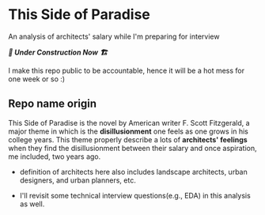 # This Side of Paradise
An analysis of architects' salary while I'm preparing for interview

***🔨 Under Construction Now 🏗️***

I make this repo public to be accountable, hence it will be a hot mess for one week or so :)
 
## Repo name origin
This Side of Paradise is the novel by American writer F. Scott Fitzgerald, a major theme in which is the **disillusionment** one feels as one grows in his college years. This theme properly describe a lots of **architects' feelings** when they find the disillusionment between their salary and once aspiration, me included, two years ago.

- definition of architects here also includes landscape architects, urban designers, and urban planners, etc. 

- I'll revisit some technical interview questions(e.g., EDA) in this analysis as well.

